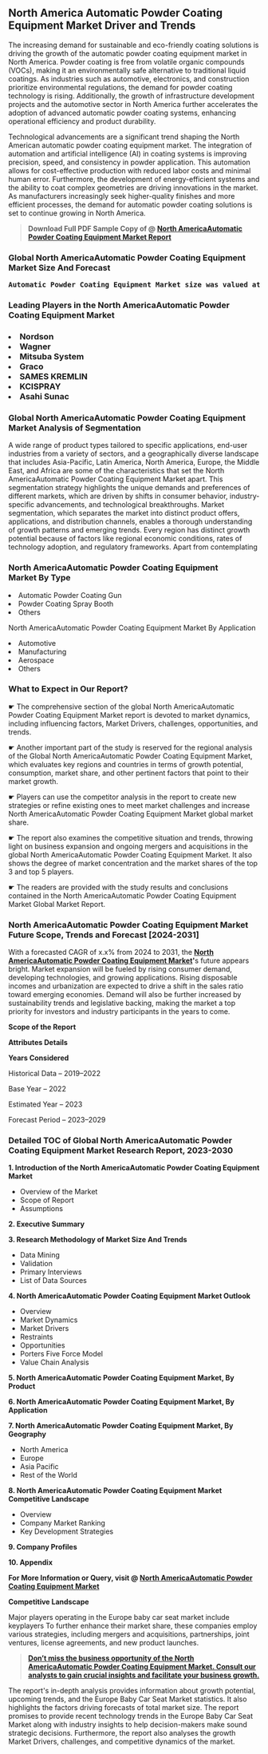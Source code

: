 <p> <h2>North America Automatic Powder Coating Equipment Market Driver and Trends</h2><p>The increasing demand for sustainable and eco-friendly coating solutions is driving the growth of the automatic powder coating equipment market in North America. Powder coating is free from volatile organic compounds (VOCs), making it an environmentally safe alternative to traditional liquid coatings. As industries such as automotive, electronics, and construction prioritize environmental regulations, the demand for powder coating technology is rising. Additionally, the growth of infrastructure development projects and the automotive sector in North America further accelerates the adoption of advanced automatic powder coating systems, enhancing operational efficiency and product durability.</p><p>Technological advancements are a significant trend shaping the North American automatic powder coating equipment market. The integration of automation and artificial intelligence (AI) in coating systems is improving precision, speed, and consistency in powder application. This automation allows for cost-effective production with reduced labor costs and minimal human error. Furthermore, the development of energy-efficient systems and the ability to coat complex geometries are driving innovations in the market. As manufacturers increasingly seek higher-quality finishes and more efficient processes, the demand for automatic powder coating solutions is set to continue growing in North America.</p></p><blockquote id="" class=""><strong>Download Full PDF Sample Copy of @&nbsp;<a href="https://www.verifiedmarketreports.com/download-sample/?rid=814442&utm_source=GitHub-Jan&utm_medium=281" target="_blank">North AmericaAutomatic Powder Coating Equipment Market Report</a>&nbsp;&nbsp;</strong></blockquote><h3 id="" class=""><strong>Global&nbsp;North AmericaAutomatic Powder Coating Equipment Market Size And Forecast</strong></h3><pre class="reader-text-block__code-block"><strong>Automatic Powder Coating Equipment Market size was valued at USD 3.2 Billion in 2022 and is projected to reach USD 5.1 Billion by 2030, growing at a CAGR of 6.4% from 2024 to 2030.</strong></pre><h3 id="" class="">Leading Players in the&nbsp;North AmericaAutomatic Powder Coating Equipment Market</h3><h3 class=""></Li><Li>Nordson</Li><Li> Wagner</Li><Li> Mitsuba System</Li><Li> Graco</Li><Li> SAMES KREMLIN</Li><Li> KCISPRAY</Li><Li> Asahi Sunac</h3><h3 id="" class="">Global&nbsp;North AmericaAutomatic Powder Coating Equipment Market Analysis of Segmentation</h3><p id="" class="">A wide range of product types tailored to specific applications, end-user industries from a variety of sectors, and a geographically diverse landscape that includes Asia-Pacific, Latin America, North America, Europe, the Middle East, and Africa are some of the characteristics that set the North AmericaAutomatic Powder Coating Equipment Market apart. This segmentation strategy highlights the unique demands and preferences of different markets, which are driven by shifts in consumer behavior, industry-specific advancements, and technological breakthroughs. Market segmentation, which separates the market into distinct product offers, applications, and distribution channels, enables a thorough understanding of growth patterns and emerging trends. Every region has distinct growth potential because of factors like regional economic conditions, rates of technology adoption, and regulatory frameworks. Apart from contemplating</p><h3 id="" class="">North AmericaAutomatic Powder Coating Equipment Market&nbsp;By Type</h3><p></Li><Li>Automatic Powder Coating Gun</Li><Li> Powder Coating Spray Booth</Li><Li> Others</p><div class="" data-test-id=""><p>North AmericaAutomatic Powder Coating Equipment Market&nbsp;By Application</p></div><p class=""></Li><Li>Automotive</Li><Li> Manufacturing</Li><Li> Aerospace</Li><Li> Others</p><div class="" data-test-id=""><h3><span class="">What to Expect in Our Report?</span></h3></div><div class="" data-test-id=""><p><span class="">☛ The comprehensive section of the global North AmericaAutomatic Powder Coating Equipment Market report is devoted to market dynamics, including influencing factors, Market  Drivers, challenges, opportunities, and trends.</span></p></div><div class="" data-test-id=""><p><span class="">☛ Another important part of the study is reserved for the regional analysis of the Global North AmericaAutomatic Powder Coating Equipment Market, which evaluates key regions and countries in terms of growth potential, consumption, market share, and other pertinent factors that point to their market growth.</span></p></div><div class="" data-test-id=""><p><span class="">☛ Players can use the competitor analysis in the report to create new strategies or refine existing ones to meet market challenges and increase North AmericaAutomatic Powder Coating Equipment Market global market share.</span></p></div><div class="" data-test-id=""><p><span class="">☛ The report also examines the competitive situation and trends, throwing light on business expansion and ongoing mergers and acquisitions in the global North AmericaAutomatic Powder Coating Equipment Market. It also shows the degree of market concentration and the market shares of the top 3 and top 5 players.</span></p></div><div class="" data-test-id=""><p><span class="">☛ The readers are provided with the study results and conclusions contained in the North AmericaAutomatic Powder Coating Equipment Market Global Market Report.</span></p></div><div class="" data-test-id=""><h3><span class="">North AmericaAutomatic Powder Coating Equipment Market Future Scope, Trends and Forecast [2024-2031]</span></h3></div><div class="" data-test-id=""><p><span class="">With a forecasted CAGR of x.x% from 2024 to 2031, the <strong><a href="https://www.verifiedmarketreports.com/download-sample/?rid=814442&utm_source=GitHub-Jan&utm_medium=281" target="_blank">North AmericaAutomatic Powder Coating Equipment Market</a>'</strong>s future appears bright. Market expansion will be fueled by rising consumer demand, developing technologies, and growing applications. Rising disposable incomes and urbanization are expected to drive a shift in the sales ratio toward emerging economies. Demand will also be further increased by sustainability trends and legislative backing, making the market a top priority for investors and industry participants in the years to come.</span></p><p id="ember66" class="ember-view reader-text-block__paragraph"><strong>Scope of the Report</strong></p><p id="ember67" class="ember-view reader-text-block__paragraph"><strong>Attributes Details</strong></p><p id="ember68" class="ember-view reader-text-block__paragraph"><strong>Years Considered</strong></p><p id="ember69" class="ember-view reader-text-block__paragraph">Historical Data &ndash; 2019&ndash;2022</p><p id="ember70" class="ember-view reader-text-block__paragraph">Base Year &ndash; 2022</p><p id="ember71" class="ember-view reader-text-block__paragraph">Estimated Year &ndash; 2023</p><p id="ember72" class="ember-view reader-text-block__paragraph">Forecast Period &ndash; 2023&ndash;2029</p></div><h3 id="" class="">Detailed TOC of Global North AmericaAutomatic Powder Coating Equipment Market Research Report, 2023-2030</h3><p id="" class=""><strong>1. Introduction of the North AmericaAutomatic Powder Coating Equipment Market</strong></p><ul><li>Overview of the Market</li><li>Scope of Report</li><li>Assumptions</li></ul><p id="" class=""><strong>2. Executive Summary</strong></p><p id="" class=""><strong>3. Research Methodology of Market Size And Trends</strong></p><ul><li>Data Mining</li><li>Validation</li><li>Primary Interviews</li><li>List of Data Sources</li></ul><p id="" class=""><strong>4. North AmericaAutomatic Powder Coating Equipment Market Outlook</strong></p><ul><li>Overview</li><li>Market Dynamics</li><li>Market Drivers</li><li>Restraints</li><li>Opportunities</li><li>Porters Five Force Model</li><li>Value Chain Analysis</li></ul><p id="" class=""><strong>5. North AmericaAutomatic Powder Coating Equipment Market, By Product</strong></p><p id="" class=""><strong>6. North AmericaAutomatic Powder Coating Equipment Market, By Application</strong></p><p id="" class=""><strong>7. North AmericaAutomatic Powder Coating Equipment Market, By Geography</strong></p><ul><li>North America</li><li>Europe</li><li>Asia Pacific</li><li>Rest of the World</li></ul><p id="" class=""><strong>8. North AmericaAutomatic Powder Coating Equipment Market Competitive Landscape</strong></p><ul><li>Overview</li><li>Company Market Ranking</li><li>Key Development Strategies</li></ul><p id="" class=""><strong>9. Company Profiles</strong></p><p id="" class=""><strong>10. Appendix</strong></p><p><strong>For More Information or Query, visit&nbsp;@ <a href="https://www.verifiedmarketreports.com/product/automatic-powder-coating-equipment-market/" target="_blank">North AmericaAutomatic Powder Coating Equipment Market</a></strong></p><p id="ember61" class="ember-view reader-text-block__paragraph"><strong>Competitive Landscape</strong></p><p id="ember62" class="ember-view reader-text-block__paragraph">Major players operating in the Europe baby car seat market include keyplayers To further enhance their market share, these companies employ various strategies, including mergers and acquisitions, partnerships, joint ventures, license agreements, and new product launches.</p><blockquote id="ember63" class="ember-view reader-text-block__blockquote"><strong><a href="https://www.verifiedmarketreports.com/download-sample/?rid=814442&utm_source=GitHub-Jan&utm_medium=281" target="_blank">Don&rsquo;t miss the business opportunity of the North AmericaAutomatic Powder Coating Equipment Market. Consult our analysts to gain crucial insights and facilitate your business growth.</a></strong></blockquote><p id="ember64" class="ember-view reader-text-block__paragraph">The report's in-depth analysis provides information about growth potential, upcoming trends, and the Europe Baby Car Seat Market statistics. It also highlights the factors driving forecasts of total market size. The report promises to provide recent technology trends in the Europe Baby Car Seat Market along with industry insights to help decision-makers make sound strategic decisions. Furthermore, the report also analyses the growth Market Drivers, challenges, and competitive dynamics of the market.</p><p class="ember-view reader-text-block__paragraph"><strong><script> document.write("<h2>FAQs about Automatic Powder Coating Equipment Market</h2>"); document.write("<h3>1. What is the current size of the global automatic powder coating equipment market?</h3>"); document.write("<p>The global automatic powder coating equipment market was valued at $X billion in 2020 and is expected to reach $Y billion by 2025, growing at a CAGR of Z%.</p>"); document.write("<h3>2. What are the key factors driving the growth of the automatic powder coating equipment market?</h3>"); document.write("<p>The growth of the market is primarily driven by increasing demand for efficient and eco-friendly coating solutions, growing adoption in automotive and aerospace industries, and technological advancements in the equipment.</p>"); document.write("<h3>3. What are the major challenges faced by the automatic powder coating equipment market?</h3>"); document.write("<p>Factors such as high initial investment costs, stringent regulations related to powder coating materials, and the availability of alternative coating technologies act as major challenges for the market.</p>"); document.write("<h3>4. Which region is expected to dominate the automatic powder coating equipment market during the forecast period?</h3>"); document.write("<p>Asia Pacific is anticipated to dominate the market due to the presence of a large manufacturing base, increasing industrialization, and government initiatives to promote eco-friendly coatings.</p>"); document.write("<h3>5. What are the key application areas for automatic powder coating equipment?</h3>"); document.write("<p>The key application areas include automotive, aerospace, appliances, architectural, and general industrial segments.</p>"); document.write("<h3>6. Who are the major players in the automatic powder coating equipment market?</h3>"); document.write("<p>Some of the major players in the market include Company A, Company B, Company C, and Company D.</p>"); document.write("<h3>7. What are the different types of automatic powder coating equipment available in the market?</h3>"); document.write("<p>The market offers a range of equipment such as continuous powder coating lines, batch powder coating systems, and automatic spray guns.</p>"); document.write("<h3>8. How is the increasing focus on customization impacting the automatic powder coating equipment market?</h3>"); document.write("<p>The trend of customization in various industries is driving the demand for flexible and efficient powder coating equipment, leading to market growth.</p>"); document.write("<h3>9. What role does government regulations play in shaping the automatic powder coating equipment market?</h3>"); document.write("<p>Stringent regulations related to emissions, waste management, and worker safety are pushing industries to adopt eco-friendly powder coating solutions, driving market growth.</p>"); document.write("<h3>10. How is the COVID-19 pandemic expected to impact the automatic powder coating equipment market?</h3>"); document.write("<p>The market witnessed a temporary slowdown due to supply chain disruptions and reduced manufacturing activities, but the demand for powder coating equipment is expected to bounce back with the gradual recovery of industries.</p>"); document.write("<h3>11. What are the key trends shaping the automatic powder coating equipment market?</h3>"); document.write("<p>Some of the key trends include the adoption of robotics and automation, development of energy-efficient equipment, and the use of smart coating technologies.</p>"); document.write("<h3>12. How do the prices of raw materials impact the automatic powder coating equipment market?</h3>"); document.write("<p>Fluctuations in the prices of raw materials such as metal powders, resins, and pigments can impact the overall cost of powder coating equipment, influencing market dynamics.</p>"); document.write("<h3>13. What are the opportunities for growth in the automatic powder coating equipment market?</h3>"); document.write("<p>The growing focus on lightweight materials in automotive and aerospace industries, increasing adoption in the medical and healthcare sector, and the emergence of new application areas provide significant growth opportunities for the market.</p>"); document.write("<h3>14. How important is technological innovation for the automatic powder coating equipment market?</h3>"); document.write("<p>Continuous technological advancements in equipment design, control systems, and powder formulations are crucial for meeting evolving industry demands and staying competitive in the market.</p>"); document.write("<h3>15. What are the key factors influencing the purchasing decisions of automatic powder coating equipment?</h3>"); document.write("<p>Factors such as equipment efficiency, reliability, operating costs, after-sales support, and environmental sustainability play a significant role in purchasing decisions.</p>"); document.write("<h3>16. How is the increasing focus on sustainability impacting the automatic powder coating equipment market?</h3>"); document.write("<p>The shift towards sustainable and eco-friendly coating solutions is driving the demand for automatic powder coating equipment, as it offers advantages in terms of waste reduction, energy efficiency, and environmental compliance.</p>"); document.write("<h3>17. What are the factors limiting market growth for automatic powder coating equipment?</h3>"); document.write("<p>Factors such as limited awareness about the benefits of powder coating, concerns related to powder overspray, and the availability of alternatives like liquid coatings can limit the market growth to some extent.</p>"); document.write("<h3>18. How is the adoption of Industry 4.0 technologies affecting the automatic powder coating equipment market?</h3>"); document.write("<p>The integration of automation, data exchange, and smart technologies is streamlining production processes, enhancing quality control, and improving the overall efficiency of powder coating equipment, driving market growth.</p>"); document.write("<h3>19. What role does the automotive industry play in the demand for automatic powder coating equipment?</h3>"); document.write("<p>The automotive industry is a major consumer of powder coating equipment, as it offers benefits such as superior finish, durability, and environmental compliance for coating metal components and parts.</p>"); document.write("<h3>20. How are advancements in powder coating formulations impacting the automatic powder coating equipment market?</h3>"); document.write("<p>The development of new powder formulations with enhanced functional properties, such as antimicrobial coatings, heat-resistant coatings, and textured finishes, is driving the demand for advanced powder coating equipment in various industries.</p>");</script></strong></p>
